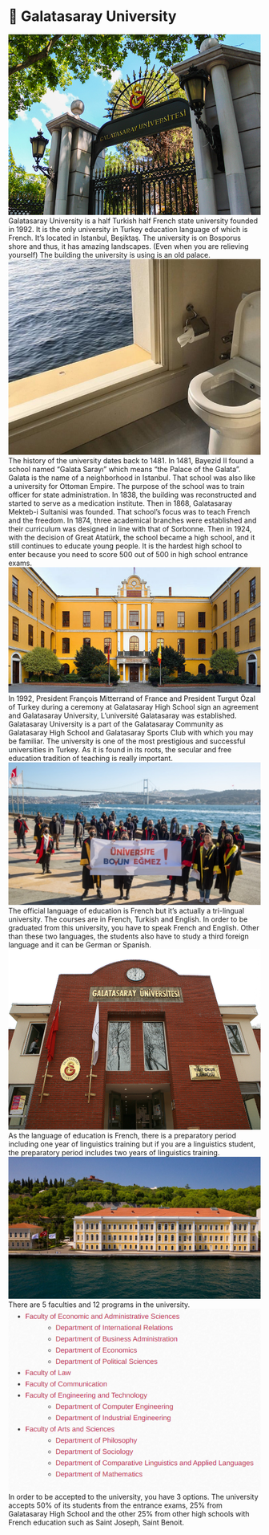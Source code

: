 # 🦁 Galatasaray University

![image1](_static/images/gsu/image1.jpeg)
Galatasaray University is a half Turkish half French state university founded in 1992. It is the only university in Turkey education language of which is French. It’s located in Istanbul, Beşiktaş. The university is on Bosporus shore and thus, it has amazing landscapes. (Even when you are relieving yourself) The building the university is using is an old palace.
![image2](_static/images/gsu/image2.jpeg)
The history of the university dates back to 1481. In 1481, Bayezid II found a school named “Galata Sarayı” which means “the Palace of the Galata”. Galata is the name of a neighborhood in Istanbul. That school was also like a university for Ottoman Empire. The purpose of the school was to train officer for state administration. In 1838, the building was reconstructed and started to serve as a medication institute. Then in 1868, Galatasaray Mekteb-i Sultanisi was founded. That school’s focus was to teach French and the freedom. In 1874, three academical branches were established and their curriculum was designed in line with that of Sorbonne. Then in 1924, with the decision of Great Atatürk, the school became a high school, and it still continues to educate young people. It is the hardest high school to enter because you need to score 500 out of 500 in high school entrance exams.
![image3](_static/images/gsu/image3.jpeg)
In 1992, President François Mitterrand of France and President Turgut Özal of Turkey during a ceremony at Galatasaray High School sign an agreement and Galatasaray University, L’université Galatasaray was established.
Galatasaray University is a part of the Galatasaray Community as Galatasaray High School and Galatasaray Sports Club with which you may be familiar. The university is one of the most prestigious and successful universities in Turkey.
As it is found in its roots, the secular and free education tradition of teaching is really important.
![image4](_static/images/gsu/image4.jpeg)
The official language of education is French but it’s actually a tri-lingual university. The courses are in French, Turkish and English. In order to be graduated from this university, you have to speak French and English. Other than these two languages, the students also have to study a third foreign language and it can be German or Spanish.
![image5](_static/images/gsu/image5.jpeg)
As the language of education is French, there is a preparatory period including one year of linguistics training but if you are a linguistics student, the preparatory period includes two years of linguistics training.
![image6](_static/images/gsu/image6.jpeg)
There are 5 faculties and 12 programs in the university.  
![image7](_static/images/gsu/image7.png)
In order to be accepted to the university, you have 3 options. The university accepts 50% of its students from the entrance exams, 25% from Galatasaray High School and the other 25% from other high schools with French education such as Saint Joseph, Saint Benoit.
